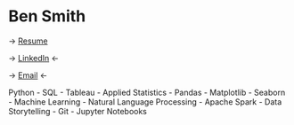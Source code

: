 # Ben Smith

-> [Resume](https://drive.google.com/file/d/1sQmNiIEMXJ4_4Yt3TInZXO9P8hXtfsEW/view)

-> [LinkedIn](https://www.linkedin.com/in/bensmith07/) <-

-> [Email](mailto:ben.f.smith07@gmail.com) <-

Python - SQL - Tableau - Applied Statistics - Pandas - Matplotlib - Seaborn - Machine Learning - Natural Language Processing - Apache Spark - Data Storytelling - Git - Jupyter Notebooks

